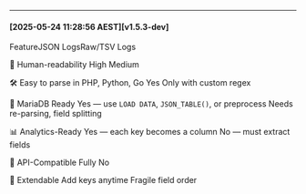 ---
#### [2025-05-24 11:28:56 AEST][v1.5.3-dev]
FeatureJSON LogsRaw/TSV Logs

🧠 Human-readability
High
Medium

🛠️ Easy to parse in PHP, Python, Go
Yes
Only with custom regex

💾 MariaDB Ready
Yes — use `LOAD DATA`, `JSON_TABLE()`, or preprocess
Needs re-parsing, field splitting

📊 Analytics-Ready
Yes — each key becomes a column
No — must extract fields

🧪 API-Compatible
Fully
No

🧩 Extendable
Add keys anytime
Fragile field order

